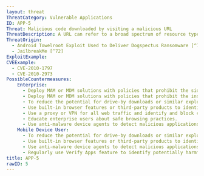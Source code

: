 ```yaml
---
layout: threat
ThreatCategory: Vulnerable Applications
ID: APP-5
Threat: Malicious code downloaded by visiting a malicious URL
ThreatDescription: A URL can refer to a broad spectrum of resource types, some of which can contain code that is executed by the process that requests it. The malicious code may automatically function in the target context, such as a script that is allowed to execute in a web browser, or it may require the presence of a vulnerability in the app that downloaded it that is exploited during an attempt to process the content, such as a buffer overflow attack.
ThreatOrigin:
  - Android Towelroot Exploit Used to Deliver Dogspectus Ransomware [^71]
  - JailbreakMe [^72]
ExploitExample:
CVEExample:
  - CVE-2010-1797
  - CVE-2010-2973
PossibleCountermeasures:
    Enterprise:
      - Deploy MAM or MDM solutions with policies that prohibit the side-loading of apps, which may bypass security checks on the app.
      - Deploy MAM or MDM solutions with policies that prohibit the installation of apps from 3rd party (unofficial) app stores.
      - To reduce the potential for drive-by downloads or similar exploits, ensure the latest security updates for the mobile OS are installed.
      - Use built-in browser features or third-party products to identify and avoid known malicious web pages.
      - Use a proxy or VPN for all web traffic and identify and block connections to known malicious web pages.
      - Educate enterprise users about safe browsing practices.
      - Use anti-malware device agents to detect malicious applications inadvertently installed on the device.
    Mobile Device User:
      - To reduce the potential for drive-by downloads or similar exploits, ensure the latest security updates for the mobile OS are installed.
      - Use built-in browser features or third-party products to identify and avoid known malicious web pages.
      - Use anti-malware device agents to detect malicious applications inadvertently installed on the device.
      - Regularly use Verify Apps feature to identify potentially harmful applications.
title: APP-5
rawID: 5
---
```

